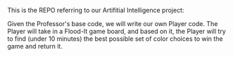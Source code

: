 This is the REPO referring to our Artifitial Intelligence project:

Given the Professor's base code, we will write our own Player code.
The Player will take in a Flood-It game board, and based on it, 
the Player will try to find (under 10 minutes) the best possible 
set of color choices to win the game and return it.
